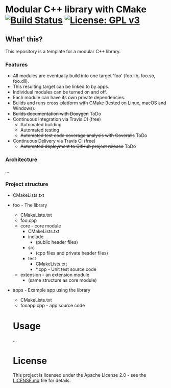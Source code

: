 # Modular C++ library with CMake [![Build Status](https://travis-ci.org/martijnkoopman/Modular-Cpp-library.svg?branch=master)](https://travis-ci.org/martijnkoopman/Modular-Cpp-library) [![License: GPL v3](https://img.shields.io/badge/License-GPLv3-blue.svg)](https://www.gnu.org/licenses/gpl-3.0)

## What' this?
This repository is a template for a modular C++ library.

### Features
* All modules are eventually build into one target 'foo' (foo.lib, foo.so, foo.dll).  
* This resulting target can be linked to by apps. 
* Individual modules can be turned on and off.
* Each module can have its own private dependencies.
* Builds and runs cross-platform with CMake (tested on Linux, macOS and Windows).
* ~~Builds documentation with Doxygen~~ ToDo
* Continuous Integration via Travis CI (free)
  * Automated building 
  * Automated testing
  * ~~Automated test code coverage analysis with Coveralls~~ ToDo
* Continuous Delivery via Travis CI (free)
  * ~~Automated deployment to GitHub project release~~ ToDo 

### Architecture
...

### Project structure
* CMakeLists.txt
* foo - The library
  * CMakeLists.txt
  * foo.cpp
  * core - core module
    * CMakeLists.txt
    * include
      * (public header files)
    * src
      * (cpp files and private header files)
    * test
      * CMakeLists.txt
      * *.cpp - Unit test source code
  * extension - an extension module
    * (same structure as core module)
* apps - Example app using the library
  * CMakeLists.txt
  * fooapp.cpp - app source code
  
  # Usage
  ...
  
  # License
  This project is licensed under the Apache License 2.0 - see the [LICENSE.md](LICENSE.md) file for details.
